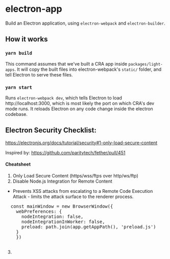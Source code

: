 # electron-app

Build an Electron application, using `electron-webpack` and `electron-builder`.

## How it works

### `yarn build`

This command assumes that we've built a CRA app inside `packages/light-apps`. It will copy the built files into electron-webpack's `static/` folder, and tell Electron to serve these files.

### `yarn start`

Runs `electron-webpack dev`, which tells Electron to load http://localhost:3000, which is most likely the port on which CRA's dev mode runs. It reloads Electron on any code change inside the electron codebase.

## Electron Security Checklist:
https://electronjs.org/docs/tutorial/security#1-only-load-secure-content

Inspired by: https://github.com/paritytech/fether/pull/451

#### Cheatsheet
1. Only Load Secure Content (https/wss/ftps over http/ws/ftp)
2. Disable Node.js Integration for Remote Content
  * Prevents XSS attacks from escalating to a Remote Code Execution Attack - limits the attack surface to the renderer process.
  <pre>
  const mainWindow = new BrowserWindow({
    webPreferences: {
      nodeIntegration: false,
      nodeIntegrationInWorker: false,
      preload: path.join(app.getAppPath(), 'preload.js')
    }
    })
  </pre>
3. 
